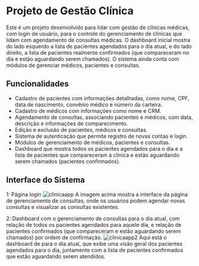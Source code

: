 # Projeto de Gestão Clínica

Este é um projeto desenvolvido para lidar com gestão de clínicas médicas, com login de usuário, para o controle do gerenciamento de clínicas que lidam com agendamento de consultas médicas. O dashboard inicial mostra do lado esquerdo a lista de pacientes agendados para o dia atual, e do lado direito, a lista de pacientes realmente confirmados (que compareceram no dia e estão aguardando serem chamados). O sistema ainda conta com módulos de gerenciar médicos, pacientes e consultas.

## Funcionalidades

- Cadastro de pacientes com informações detalhadas, como nome, CPF, data de nascimento, convênio médico e número da carteira.
- Cadastro de médicos com informações como nome e CRM.
- Agendamento de consultas, associando pacientes e médicos, com data, descrição e informações de comparecimento.
- Edição e exclusão de pacientes, médicos e consultas.
- Sistema de autenticação que permite registro de novas contas e login.
- Módulos de gerenciamento de médicos, pacientes e consultas.
- Dashboard que mostra todos os pacientes agendados para o dia e a lista de pacientes que compareceram à clínica e estão aguardando serem chamados (pacientes confirmados).

## Interface do Sistema

1: Página login
![clinicaapp](https://github.com/erickallanss/gestaoclinica/assets/98674896/f28169df-aabb-4703-a8a5-ba0fd825e60e)
A imagem acima mostra a interface da página de gerenciamento de consultas, onde os usuários podem agendar novas consultas e visualizar as consultas existentes.

2: Dashboard com o gerenciamento de consultas para o dia atual, com relação de todos os pacientes agendados para aquele dia, e relação de pacientes confirmados (que compareceram e estão aguardando serem chamados) por ordem de confirmação.
![clinicaapp2](https://github.com/erickallanss/gestaoclinica/assets/98674896/7b32cf38-db04-41a4-8982-67728b12c0f8)
Aqui está o dashboard de para o dia atual, que exibe uma visão geral dos pacientes agendados para o dia, juntamente com a lista de pacientes confirmados que estão aguardando serem atendidos.

